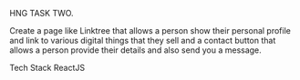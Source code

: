 HNG TASK TWO.

Create a page like Linktree that allows a person show their personal profile and link to various digital things that they sell and a contact button that allows a person provide their details and also send you a message.

Tech Stack
ReactJS